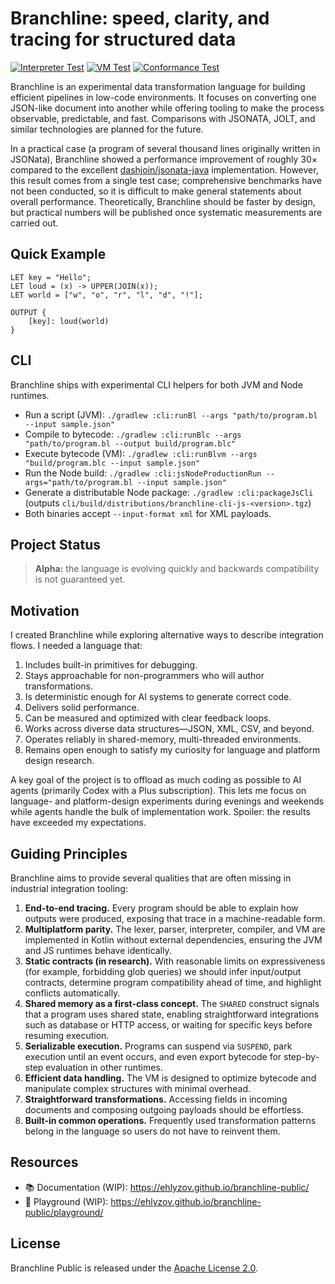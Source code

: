 # Branchline: speed, clarity, and tracing for structured data

[![Interpreter Test](https://raw.githubusercontent.com/ehlyzov/branchline-public/badges/interpreter-test.svg)](https://github.com/ehlyzov/branchline-public/actions/workflows/tests.yml)
[![VM Test](https://raw.githubusercontent.com/ehlyzov/branchline-public/badges/vm-test.svg)](https://github.com/ehlyzov/branchline-public/actions/workflows/tests.yml)
[![Conformance Test](https://raw.githubusercontent.com/ehlyzov/branchline-public/badges/conformance-test.svg)](https://github.com/ehlyzov/branchline-public/actions/workflows/tests.yml)

Branchline is an experimental data transformation language for building efficient pipelines in low-code environments. It focuses on converting one JSON-like document into another while offering tooling to make the process observable, predictable, and fast. Comparisons with JSONATA, JOLT, and similar technologies are planned for the future.

In a practical case (a program of several thousand lines originally written in JSONata), Branchline showed a performance improvement of roughly 30× compared to the excellent [dashjoin/jsonata-java](https://github.com/dashjoin/jsonata-java) implementation. However, this result comes from a single test case; comprehensive benchmarks have not been conducted, so it is difficult to make general statements about overall performance. Theoretically, Branchline should be faster by design, but practical numbers will be published once systematic measurements are carried out.

## Quick Example

```branchline
LET key = "Hello";
LET loud = (x) -> UPPER(JOIN(x));
LET world = ["w", "o", "r", "l", "d", "!"];

OUTPUT {
    [key]: loud(world)
}
```

## CLI

Branchline ships with experimental CLI helpers for both JVM and Node runtimes.

- Run a script (JVM): `./gradlew :cli:runBl --args "path/to/program.bl --input sample.json"`
- Compile to bytecode: `./gradlew :cli:runBlc --args "path/to/program.bl --output build/program.blc"`
- Execute bytecode (VM): `./gradlew :cli:runBlvm --args "build/program.blc --input sample.json"`
- Run the Node build: `./gradlew :cli:jsNodeProductionRun --args="path/to/program.bl --input sample.json"`
- Generate a distributable Node package: `./gradlew :cli:packageJsCli` (outputs `cli/build/distributions/branchline-cli-js-<version>.tgz`)
- Both binaries accept `--input-format xml` for XML payloads.

## Project Status

> **Alpha:** the language is evolving quickly and backwards compatibility is not guaranteed yet.

## Motivation

I created Branchline while exploring alternative ways to describe integration flows. I needed a language that:

1. Includes built-in primitives for debugging.
2. Stays approachable for non-programmers who will author transformations.
3. Is deterministic enough for AI systems to generate correct code.
4. Delivers solid performance.
5. Can be measured and optimized with clear feedback loops.
6. Works across diverse data structures—JSON, XML, CSV, and beyond.
7. Operates reliably in shared-memory, multi-threaded environments.
8. Remains open enough to satisfy my curiosity for language and platform design research.

A key goal of the project is to offload as much coding as possible to AI agents (primarily Codex with a Plus subscription). This lets me focus on language- and platform-design experiments during evenings and weekends while agents handle the bulk of implementation work. Spoiler: the results have exceeded my expectations.

## Guiding Principles

Branchline aims to provide several qualities that are often missing in industrial integration tooling:

1. **End-to-end tracing.** Every program should be able to explain how outputs were produced, exposing that trace in a machine-readable form.
2. **Multiplatform parity.** The lexer, parser, interpreter, compiler, and VM are implemented in Kotlin without external dependencies, ensuring the JVM and JS runtimes behave identically.
3. **Static contracts (in research).** With reasonable limits on expressiveness (for example, forbidding glob queries) we should infer input/output contracts, determine program compatibility ahead of time, and highlight conflicts automatically.
4. **Shared memory as a first-class concept.** The `SHARED` construct signals that a program uses shared state, enabling straightforward integrations such as database or HTTP access, or waiting for specific keys before resuming execution.
5. **Serializable execution.** Programs can suspend via `SUSPEND`, park execution until an event occurs, and even export bytecode for step-by-step evaluation in other runtimes.
6. **Efficient data handling.** The VM is designed to optimize bytecode and manipulate complex structures with minimal overhead.
7. **Straightforward transformations.** Accessing fields in incoming documents and composing outgoing payloads should be effortless.
8. **Built-in common operations.** Frequently used transformation patterns belong in the language so users do not have to reinvent them.

## Resources

- 📚 Documentation (WIP): https://ehlyzov.github.io/branchline-public/
- 🧪 Playground (WIP): https://ehlyzov.github.io/branchline-public/playground/

## License

Branchline Public is released under the [Apache License 2.0](LICENSE).
